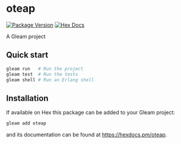 # oteap

[![Package Version](https://img.shields.io/hexpm/v/oteap)](https://hex.pm/packages/oteap)
[![Hex Docs](https://img.shields.io/badge/hex-docs-ffaff3)](https://hexdocs.pm/oteap/)

A Gleam project

## Quick start

```sh
gleam run   # Run the project
gleam test  # Run the tests
gleam shell # Run an Erlang shell
```

## Installation

If available on Hex this package can be added to your Gleam project:

```sh
gleam add oteap
```

and its documentation can be found at <https://hexdocs.pm/oteap>.

